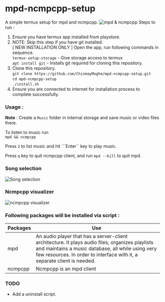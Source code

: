 # mpd-ncmpcpp-setup

A simple termux setup for mpd and ncmpcpp.
![mpd & ncmpcpp](screenshots/cli_animated.gif?raw=true)
Steps to run :
1. Ensure you have termux app installed from playstore.
2. NOTE: Skip this step if you have git installed.  
    [ NEW INSTALLATION ONLY ] Open the app, run following commands in sequence.  
    ```termux-setup-storage``` - Give storage access to termux  
    ```apt install git``` - Installs git required for cloning this repository.
3. Clone this repository.  
   ```git clone https://github.com/ChinmayMoghe/mpd-ncmpcpp-setup.git```  
   ```cd mpd-ncmpcpp-setup```  
   ```./install.sh```
4. Ensure you are connected to internet for installation process to complete     successfully.


### Usage :  
**Note** : Create a ```Music``` folder in internal storage and save music or video files there.  

To listen to music run  
```mpd && ncmpcpp```

Press ```2``` to list music and hit ```Enter`` key to play music.

Press ```q``` key to quit ncmpcpp client, and run ```mpd --kill``` to quit mpd.
### Song selection  
![Song selection](screenshots/selection-view.png?raw=true)
### Ncmpcpp visualizer  
![ncmpcpp visualizer](screenshots/visualizer.png?raw=true)

### Following packages will be installed via script :

|Packages  | Use           |
|----------|---------------|
|mpd       |An audio player that has a server-client architecture. It plays audio files, organizes playlists and maintains a music database, all while using very few resources. In order to interface with it, a separate client is needed.              |
|ncmpcpp   | Ncmpcpp is an mpd client               |

### TODO  
* Add a uninstall script.
